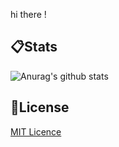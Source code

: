 hi there !
## :clipboard:Stats
![Anurag's github stats](https://github-readme-stats.vercel.app/api?username=kanicha&count_private=true&theme=algolia)

## :ledger:License
[MIT Licence](https://opensource.org/licenses/MIT "MIT LICENCE")
